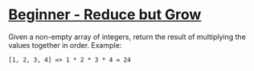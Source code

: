 # [Beginner - Reduce but Grow](https://www.codewars.com/kata/beginner-reduce-but-grow "https://www.codewars.com/kata/57f780909f7e8e3183000078")

Given a non-empty array of integers, return the result of multiplying the values together in order. Example:

```
[1, 2, 3, 4] => 1 * 2 * 3 * 4 = 24
```
